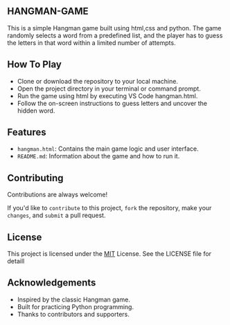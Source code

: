 
## HANGMAN-GAME

This is a simple Hangman game built using html,css and python. The game randomly selects a word from a predefined list, and the player has to guess the letters in that word within a limited number of attempts.
## How To Play

- Clone or download the repository to your local machine.
- Open the project directory in your terminal or command prompt.
- Run the game using html by executing VS Code hangman.html.
- Follow the on-screen instructions to guess letters and uncover the hidden word.

## Features

- `hangman.html`: Contains the main game logic and user interface.
- `README.md`: Information about the game and how to run it.

## Contributing

Contributions are always welcome!

If you'd like to `contribute` to this project, `fork` the repository, make your `changes`, and `submit` a pull request.

## License

This project is licensed under the [MIT](https://choosealicense.com/licenses/mit/) License. See the LICENSE file for detaill


## Acknowledgements

 - Inspired by the classic Hangman game.
 - Built for practicing Python programming.
 - Thanks to contributors and supporters.
